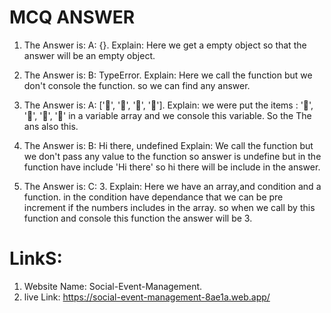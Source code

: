 # MCQ ANSWER

1. The Answer is: A: {}.
Explain: Here we get a empty object so that the answer will be an empty object.

2. The Answer is: B: TypeError.
Explain: Here we call the function but we don't console the function. so we can find any answer.

3. The Answer is: A: ['🍕', '🍫', '🥑', '🍔'].
Explain:  we were put the items : '🍕', '🍫', '🥑', '🍔' in a variable array and we console this variable. So the The ans also this.

4. The Answer is: B: Hi there, undefined
Explain: We call the function but we don't pass any value to the function so answer is undefine but in the function have include 'Hi there' so hi there will be include in the answer.

5. The Answer is: C: 3.
Explain: Here we have an array,and condition and a function. in the condition have dependance that we can be pre increment if the numbers includes in the array. so when we call by this function and console this function the answer will be 3.



# LinkS: 

1. Website Name: Social-Event-Management.
2. live Link: https://social-event-management-8ae1a.web.app/


